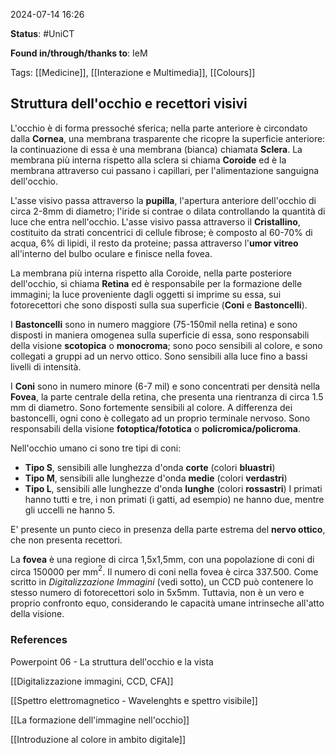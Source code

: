 2024-07-14 16:26

<b>Status</b>: #UniCT

<b>Found in/through/thanks to</b>: IeM

Tags: [[Medicine]], [[Interazione e Multimedia]], [[Colours]]

## Struttura dell'occhio e recettori visivi

L'occhio è di forma pressoché sferica; nella parte anteriore è circondato dalla <b>Cornea</b>, una membrana trasparente che ricopre la superficie anteriore: la continuazione di essa è una membrana (bianca) chiamata <b>Sclera</b>. La membrana più interna rispetto alla sclera si chiama <b>Coroide</b> ed è la membrana attraverso cui passano i capillari, per l'alimentazione sanguigna dell'occhio. 

L'asse visivo passa attraverso la <b>pupilla</b>, l'apertura anteriore dell'occhio di circa 2-8mm di diametro; l'iride si contrae o dilata controllando la quantità di luce che entra nell'occhio. L'asse visivo passa attraverso il <b>Cristallino</b>, costituito da strati concentrici di cellule fibrose; è composto al 60-70% di acqua, 6% di lipidi, il resto da proteine; passa attraverso l'<b>umor vitreo</b> all'interno del bulbo oculare e finisce nella fovea. 

La membrana più interna rispetto alla Coroide, nella parte posteriore dell'occhio, si chiama <b>Retina</b> ed è responsabile per la formazione delle immagini; la luce proveniente dagli oggetti si imprime su essa, sui fotorecettori che sono disposti sulla sua superficie (<b>Coni</b> e **Bastoncelli**). 

I **Bastoncelli** sono in numero maggiore (75-150mil nella retina) e sono disposti in maniera omogenea sulla superficie di essa, sono responsabili della visione **scotopica** o **monocroma**; sono poco sensibili al colore, e sono collegati a gruppi ad un nervo ottico. Sono sensibili alla luce fino a bassi livelli di intensità.

I **Coni** sono in numero minore (6-7 mil) e sono concentrati per densità nella **Fovea**, la parte centrale della retina, che presenta una rientranza di circa 1.5 mm di diametro. Sono fortemente sensibili al colore. A differenza dei bastoncelli, ogni cono è collegato ad un proprio terminale nervoso. Sono responsabili della visione **fotoptica/fototica** o **policromica/policroma**.

Nell'occhio umano ci sono tre tipi di coni: 
* **Tipo S**, sensibili alle lunghezza d'onda **corte** (colori **bluastri**)
* **Tipo M**, sensibili alle lunghezze d'onda **medie** (colori **verdastri**)
* **Tipo L**, sensibili alle lunghezze d'onda **lunghe** (colori **rossastri**)
I primati hanno tutti e tre, i non primati (i gatti, ad esempio) ne hanno due, mentre gli uccelli ne hanno 5. 

E' presente un punto cieco in presenza della parte estrema del <b>nervo ottico</b>, che non presenta recettori. 

La **fovea** è una regione di circa 1,5x1,5mm, con una popolazione di coni di circa 150000 per mm$^2$. Il numero di coni nella fovea è circa 337.500. Come scritto in *Digitalizzazione Immagini* (vedi sotto), un CCD può contenere lo stesso numero di fotorecettori solo in 5x5mm. Tuttavia, non è un vero e proprio confronto equo, considerando le capacità umane intrinseche all'atto della visione.
### References

Powerpoint 06 - La struttura dell'occhio e la vista

[[Digitalizzazione immagini, CCD, CFA]]

[[Spettro elettromagnetico - Wavelenghts e spettro visibile]]

[[La formazione dell'immagine nell'occhio]]

[[Introduzione al colore in ambito digitale]]